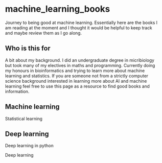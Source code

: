 # machine_learning_books
Journey to being good at machine learning. Essentially here are the books I am reading at the moment and I thought it would be helpful to keep track and maybe review them as I go along. 

## Who is this for
A bit about my background. I did an undergraduate degree in micribiology but took many of my electives in maths and programming. Currently doing my honours in bioinformatics and trying to learn more about machine learning and statistics. If you are someone not from a strictly computer science background interested in learning more about AI and machine learning feel free to use this page as a resource to find good books and information. 

## Machine learning
Statistical learning

## Deep learning

Deep learning in python

Deep learning 
